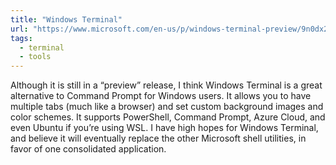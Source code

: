 ```yaml
---
title: "Windows Terminal"
url: "https://www.microsoft.com/en-us/p/windows-terminal-preview/9n0dx20hk701?activetab=pivot:overviewtab"
tags:
  - terminal
  - tools
---
```


Although it is still in a “preview” release, I think Windows Terminal is a great alternative to Command Prompt for Windows users. It allows you to have multiple tabs (much like a browser) and set custom background images and color schemes. It supports PowerShell, Command Prompt, Azure Cloud, and even Ubuntu if you’re using WSL. I have high hopes for Windows Terminal, and believe it will eventually replace the other Microsoft shell utilities, in favor of one consolidated application.
